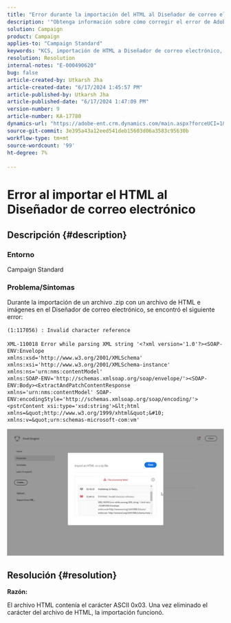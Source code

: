 ```yaml
---
title: "Error durante la importación del HTML al Diseñador de correo electrónico"
description: '"Obtenga información sobre cómo corregir el error de Adobe Campaign Standard al importar un archivo .zip con un archivo de HTML y varias imágenes al Diseñador de correo electrónico".'
solution: Campaign
product: Campaign
applies-to: "Campaign Standard"
keywords: "KCS, importación de HTML a Diseñador de correo electrónico, error, Adobe Campaign Standard"
resolution: Resolution
internal-notes: "E-000490620"
bug: false
article-created-by: Utkarsh Jha
article-created-date: "6/17/2024 1:45:57 PM"
article-published-by: Utkarsh Jha
article-published-date: "6/17/2024 1:47:09 PM"
version-number: 9
article-number: KA-17780
dynamics-url: "https://adobe-ent.crm.dynamics.com/main.aspx?forceUCI=1&pagetype=entityrecord&etn=knowledgearticle&id=a331f3eb-af2c-ef11-840a-002248084fbb"
source-git-commit: 3e395a43a12eed541deb15603d06a3583c95630b
workflow-type: tm+mt
source-wordcount: '99'
ht-degree: 7%

---
```


# Error al importar el HTML al Diseñador de correo electrónico

## Descripción {#description}


### <b>Entorno</b>

Campaign Standard



### <b>Problema/Síntomas</b>

Durante la importación de un archivo .zip con un archivo de HTML e imágenes en el Diseñador de correo electrónico, se encontró el siguiente error:


```
(1:117056) : Invalid character reference

XML-110018 Error while parsing XML string '<?xml version='1.0'?><SOAP-ENV:Envelope 
xmlns:xsd='http://www.w3.org/2001/XMLSchema' 
xmlns:xsi='http://www.w3.org/2001/XMLSchema-instance' 
xmlns:ns='urn:nms:contentModel' 
xmlns:SOAP-ENV='http://schemas.xmlsoap.org/soap/envelope/'><SOAP-ENV:Body><ExtractAndPatchContentResponse 
xmlns='urn:nms:contentModel' SOAP-ENV:encodingStyle='http://schemas.xmlsoap.org/soap/encoding/'><pstrContent xsi:type='xsd:string'>&lt;html xmlns=&quot;http://www.w3.org/1999/xhtml&quot;&#10; 
xmlns:v=&quot;urn:schemas-microsoft-com:vm'
```


![](assets/___aa31f3eb-af2c-ef11-840a-002248084fbb___.jpeg)


## Resolución {#resolution}


<b>Razón:</b>

El archivo HTML contenía el carácter ASCII 0x03. Una vez eliminado el carácter del archivo de HTML, la importación funcionó.
